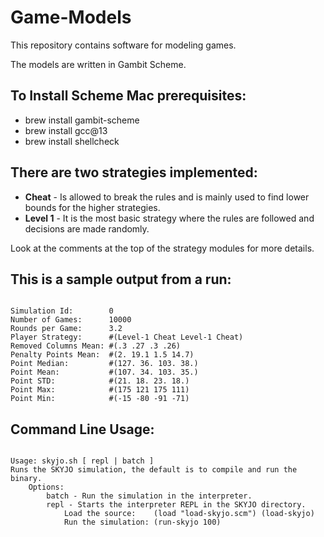 # Game-Models
This repository contains software for modeling games.

The models are written in Gambit Scheme.

## To Install Scheme Mac prerequisites:
* brew install gambit-scheme
* brew install gcc@13
* brew install shellcheck

## There are two strategies implemented:
* **Cheat** - Is allowed to break the rules and is mainly used to find lower bounds for the higher strategies.
* **Level 1** - It is the most basic strategy where the rules are followed and decisions are made randomly.

Look at the comments at the top of the strategy modules for  more details.

## This is a sample output from a run:

```

Simulation Id:        0
Number of Games:      10000
Rounds per Game:      3.2
Player Strategy:      #(Level-1 Cheat Level-1 Cheat)
Removed Columns Mean: #(.3 .27 .3 .26)
Penalty Points Mean:  #(2. 19.1 1.5 14.7)
Point Median:         #(127. 36. 103. 38.)
Point Mean:           #(107. 34. 103. 35.)
Point STD:            #(21. 18. 23. 18.)
Point Max:            #(175 121 175 111)
Point Min:            #(-15 -80 -91 -71)

```

## Command Line Usage:

```

Usage: skyjo.sh [ repl | batch ]
Runs the SKYJO simulation, the default is to compile and run the binary.
    Options:
        batch - Run the simulation in the interpreter.
        repl - Starts the interpreter REPL in the SKYJO directory.
            Load the source:    (load "load-skyjo.scm") (load-skyjo)
            Run the simulation: (run-skyjo 100)

```


 
